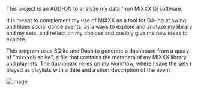 This project is an ADD-ON to analyze my data from MIXXX Dj software. 

It is meant to complement my use of MIXXX as a tool for DJ-ing at swing and blues social dance events, as a ways to explore and analyze my library and my sets, and reflect on my choices and posibly give me new ideas to explore.

This program uses SQlite and Dash to generate a dashboard from a query of "mixxxdb.sqlite", a file that contains the metadata of my MIXXX library and playlists. 
The dashboard relies on my workflow, where I save the sets I played as playlists with a date and a short description of the event

![image](https://github.com/user-attachments/assets/729a3003-49dd-4fc8-b424-298464f3e12b)


